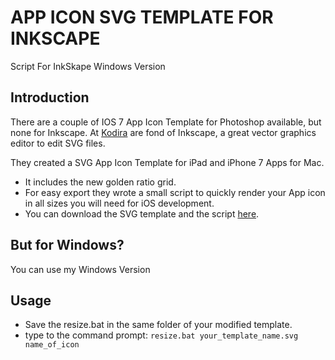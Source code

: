 # APP ICON SVG TEMPLATE FOR INKSCAPE 
Script For InkSkape Windows Version

## Introduction
There are a couple of IOS 7 App Icon Template for Photoshop available, but none for Inkscape. 
At [Kodira](https://www.kodira.de/) are fond of Inkscape, a great vector graphics editor to edit SVG files.  

They created a SVG App Icon Template for iPad and iPhone 7 Apps for Mac. 

  * It includes the new golden ratio grid. 
  * For easy export they wrote a small script to quickly render your App icon in all sizes you will need for iOS development. 
  * You can download the SVG template and the script [here](https://www.kodira.de/2013/11/ios-7-app-icon-template-inkscape-svg-editor/).

## But for Windows?

You can use my Windows Version

## Usage

  * Save the resize.bat in the same folder of your modified template.
  * type to the command prompt: ```resize.bat your_template_name.svg name_of_icon```
